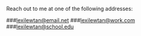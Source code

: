 Reach out to me at one of the following addresses: 


###lexilewtan@email.net
###lexilewtan@work.com 
###lexilewtan@school.edu